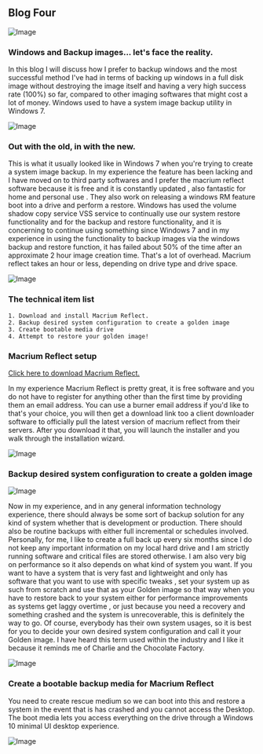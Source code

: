 ## Blog Four

![Image](https://themaverick.github.io/seniordesign/gifs/morph.gif)

### Windows and Backup images... let's face the reality.
In this blog I will discuss how I prefer to backup windows and the most successful method I've had in terms of backing up windows in a full disk image without destroying the image itself and having a very high success rate (100%) so far, compared to other imaging softwares that might cost a lot of money. Windows used to have a system image backup utility in Windows 7. 

![Image](win7bu.png)

### Out with the old, in with the new.
This is what it usually looked like in Windows 7 when you're trying to create a system image backup. In my experience the feature has been lacking and I have moved on to third party softwares and I prefer the macrium reflect software because it is free and it is constantly updated , also fantastic for home and personal use . They also work on releasing a windows RM feature boot into a drive and perform a restore.  Windows has used the volume shadow copy service VSS service to continually use our system restore functionality and for the backup and restore functionality, and it is concerning to continue using something since Windows 7 and in my experience in using the functionality to backup images via the windows backup and restore function, it has failed about 50% of the time after an approximate 2 hour image creation time. That's a lot of overhead. Macrium reflect takes an hour or less, depending on drive type and drive space.

![Image](https://themaverick.github.io/seniordesign/media/explorer_HNFPbqbgcB.png)

### The technical item list
```
1. Download and install Macrium Reflect.
2. Backup desired system configuration to create a golden image
3. Create bootable media drive
4. Attempt to restore your golden image!
```

### Macrium Reflect setup

<a href="https://www.macrium.com/reflectfree" target="_blank" rel="noopener noreferrer">Click here to download Macrium Reflect.</a> 

In my experience Macrium Reflect is pretty great, it is free software and you do not have to register for anything other than the first time by providing them an email address. You can use a burner email address if you'd like to that's your choice, you will then get a download link too a client downloader software to officially pull the latest version of macrium reflect from their servers. After you download it that, you will launch the installer and you walk through the installation wizard. 

![Image](https://themaverick.github.io/seniordesign/media/reflect-free-screen.png)

### Backup desired system configuration to create a golden image

![Image](https://themaverick.github.io/seniordesign/media/gold.png)

Now in my experience, and in any general information technology experience, there should always be some sort of backup solution for any kind of system whether that is development or production. There should also be routine backups with either full incremental or schedules involved. Personally, for me, I like to create a full back up every six months since I do not keep any important information on my local hard drive and I am strictly running software and critical files are stored otherwise. I am also very big on performance so it also depends on what kind of system you want. If you want to have a system that is very fast and lightweight and only has software that you want to use with specific tweaks , set your system up as such from scratch and use that as your Golden image so that way when you have to restore back to your system either for performance improvements as systems get laggy overtime , or just because you need a recovery and something crashed and the system is unrecoverable, this is definitely the way to go. Of course, everybody has their own system usages, so it is best for you to decide your own desired system configuration and call it your Golden image. I have heard this term used within the industry and I like it because it reminds me of Charlie and the Chocolate Factory.

![Image](https://themaverick.github.io/seniordesign/media/firefox_OOiWgXZnV3.png)

### Create a bootable backup media for Macrium Reflect

You need to create rescue medium so we can boot into this and restore a system in the event that is has crashed and you cannot access the Desktop. The boot media lets you access everything on the drive through a Windows 10 minimal UI desktop experience.

![Image](https://themaverick.github.io/seniordesign/media/backup.png)





